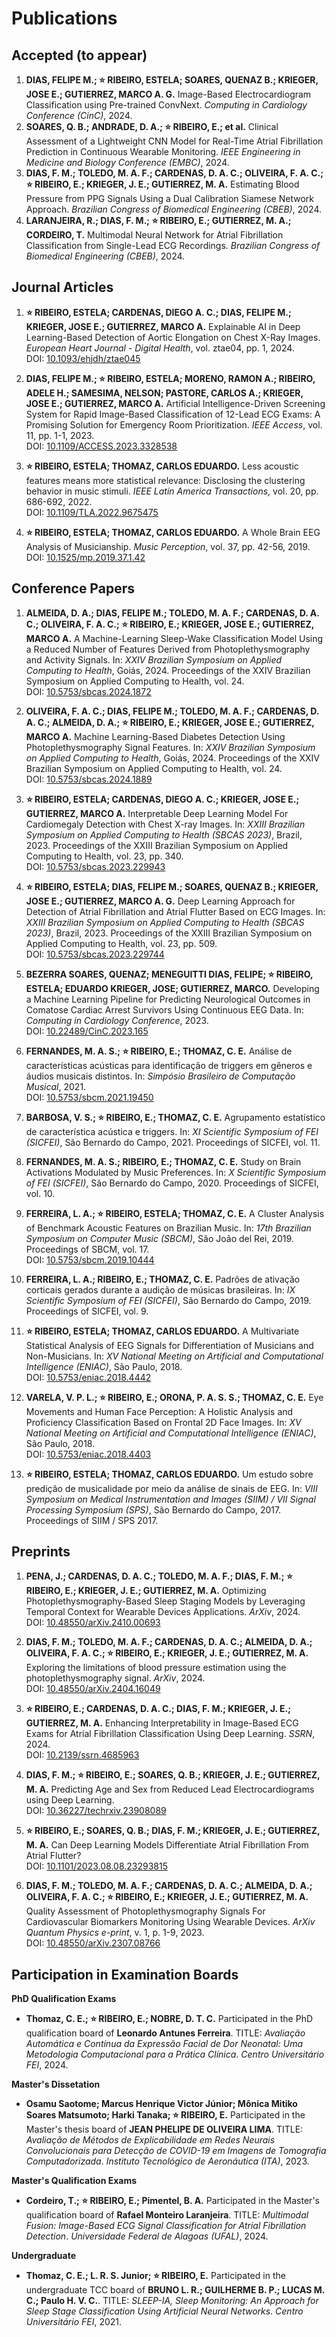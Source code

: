 # Publications

## Accepted (to appear)

1. **DIAS, FELIPE M.; ⭐ RIBEIRO, ESTELA; SOARES, QUENAZ B.; KRIEGER, JOSE E.; GUTIERREZ, MARCO A. G.** Image-Based Electrocardiogram Classification using Pre-trained ConvNext. *Computing in Cardiology Conference (CinC)*, 2024.
2. **SOARES, Q. B.; ANDRADE, D. A.; ⭐ RIBEIRO, E.; et al.** Clinical Assessment of a Lightweight CNN Model for Real-Time Atrial Fibrillation Prediction in Continuous Wearable Monitoring. *IEEE Engineering in Medicine and Biology Conference (EMBC)*, 2024.
3. **DIAS, F. M.; TOLEDO, M. A. F.; CARDENAS, D. A. C.; OLIVEIRA, F. A. C.; ⭐ RIBEIRO, E.; KRIEGER, J. E.; GUTIERREZ, M. A.** Estimating Blood Pressure from PPG Signals Using a Dual Calibration Siamese Network Approach. *Brazilian Congress of Biomedical Engineering (CBEB)*, 2024.
4. **LARANJEIRA, R.; DIAS, F. M.; ⭐ RIBEIRO, E.; GUTIERREZ, M. A.; CORDEIRO, T.** Multimodal Neural Network for Atrial Fibrillation Classification from Single-Lead ECG Recordings. *Brazilian Congress of Biomedical Engineering (CBEB)*, 2024.

## Journal Articles

1. **⭐ RIBEIRO, ESTELA; CARDENAS, DIEGO A. C.; DIAS, FELIPE M.; KRIEGER, JOSE E.; GUTIERREZ, MARCO A.** Explainable AI in Deep Learning-Based Detection of Aortic Elongation on Chest X-Ray Images. *European Heart Journal - Digital Health*, vol. ztae04, pp. 1, 2024.  
DOI: [10.1093/ehjdh/ztae045](https://doi.org/10.1093/ehjdh/ztae045)

2. **DIAS, FELIPE M.; ⭐ RIBEIRO, ESTELA; MORENO, RAMON A.; RIBEIRO, ADELE H.; SAMESIMA, NELSON; PASTORE, CARLOS A.; KRIEGER, JOSE E.; GUTIERREZ, MARCO A.** Artificial Intelligence-Driven Screening System for Rapid Image-Based Classification of 12-Lead ECG Exams: A Promising Solution for Emergency Room Prioritization. *IEEE Access*, vol. 11, pp. 1-1, 2023.  
DOI: [10.1109/ACCESS.2023.3328538](https://doi.org/10.1109/ACCESS.2023.3328538)

3. **⭐ RIBEIRO, ESTELA; THOMAZ, CARLOS EDUARDO.** Less acoustic features means more statistical relevance: Disclosing the clustering behavior in music stimuli. *IEEE Latin America Transactions*, vol. 20, pp. 686-692, 2022.  
DOI: [10.1109/TLA.2022.9675475](https://doi.org/10.1109/TLA.2022.9675475)

4. **⭐ RIBEIRO, ESTELA; THOMAZ, CARLOS EDUARDO.** A Whole Brain EEG Analysis of Musicianship. *Music Perception*, vol. 37, pp. 42-56, 2019.  
DOI: [10.1525/mp.2019.37.1.42](https://doi.org/10.1525/mp.2019.37.1.42)

## Conference Papers

1. **ALMEIDA, D. A.; DIAS, FELIPE M.; TOLEDO, M. A. F.; CARDENAS, D. A. C.; OLIVEIRA, F. A. C.; ⭐ RIBEIRO, E.; KRIEGER, JOSE E.; GUTIERREZ, MARCO A.** A Machine-Learning Sleep-Wake Classification Model Using a Reduced Number of Features Derived from Photoplethysmography and Activity Signals. In: *XXIV Brazilian Symposium on Applied Computing to Health*, Goiás, 2024. Proceedings of the XXIV Brazilian Symposium on Applied Computing to Health, vol. 24.  
DOI: [10.5753/sbcas.2024.1872](https://doi.org/10.5753/sbcas.2024.1872)

2. **OLIVEIRA, F. A. C.; DIAS, FELIPE M.; TOLEDO, M. A. F.; CARDENAS, D. A. C.; ALMEIDA, D. A.; ⭐ RIBEIRO, E.; KRIEGER, JOSE E.; GUTIERREZ, MARCO A.** Machine Learning-Based Diabetes Detection Using Photoplethysmography Signal Features. In: *XXIV Brazilian Symposium on Applied Computing to Health*, Goiás, 2024. Proceedings of the XXIV Brazilian Symposium on Applied Computing to Health, vol. 24.  
DOI: [10.5753/sbcas.2024.1889](https://doi.org/10.5753/sbcas.2024.1889)

3. **⭐ RIBEIRO, ESTELA; CARDENAS, DIEGO A. C.; KRIEGER, JOSE E.; GUTIERREZ, MARCO A.** Interpretable Deep Learning Model For Cardiomegaly Detection with Chest X-ray Images. In: *XXIII Brazilian Symposium on Applied Computing to Health (SBCAS 2023)*, Brazil, 2023. Proceedings of the XXIII Brazilian Symposium on Applied Computing to Health, vol. 23, pp. 340.  
DOI: [10.5753/sbcas.2023.229943](https://doi.org/10.5753/sbcas.2023.229943)

4. **⭐ RIBEIRO, ESTELA; DIAS, FELIPE M.; SOARES, QUENAZ B.; KRIEGER, JOSE E.; GUTIERREZ, MARCO A. G.** Deep Learning Approach for Detection of Atrial Fibrillation and Atrial Flutter Based on ECG Images. In: *XXIII Brazilian Symposium on Applied Computing to Health (SBCAS 2023)*, Brazil, 2023. Proceedings of the XXIII Brazilian Symposium on Applied Computing to Health, vol. 23, pp. 509.  
DOI: [10.5753/sbcas.2023.229744](https://doi.org/10.5753/sbcas.2023.229744)

5. **BEZERRA SOARES, QUENAZ; MENEGUITTI DIAS, FELIPE; ⭐ RIBEIRO, ESTELA; EDUARDO KRIEGER, JOSE; GUTIERREZ, MARCO.** Developing a Machine Learning Pipeline for Predicting Neurological Outcomes in Comatose Cardiac Arrest Survivors Using Continuous EEG Data. In: *Computing in Cardiology Conference*, 2023.  
DOI: [10.22489/CinC.2023.165](https://doi.org/10.22489/CinC.2023.165)

6. **FERNANDES, M. A. S.; ⭐ RIBEIRO, E.; THOMAZ, C. E.** Análise de características acústicas para identificação de triggers em gêneros e áudios musicais distintos. In: *Simpósio Brasileiro de Computação Musical*, 2021.  
DOI: [10.5753/sbcm.2021.19450](https://doi.org/10.5753/sbcm.2021.19450)

7. **BARBOSA, V. S.; ⭐ RIBEIRO, E.; THOMAZ, C. E.** Agrupamento estatístico de característica acústica e triggers. In: *XI Scientific Symposium of FEI (SICFEI)*, São Bernardo do Campo, 2021. Proceedings of SICFEI, vol. 11.

8. **FERNANDES, M. A. S.; RIBEIRO, E.; THOMAZ, C. E.** Study on Brain Activations Modulated by Music Preferences. In: *X Scientific Symposium of FEI (SICFEI)*, São Bernardo do Campo, 2020. Proceedings of SICFEI, vol. 10.

9. **FERREIRA, L. A.; ⭐ RIBEIRO, ESTELA; THOMAZ, C. E.** A Cluster Analysis of Benchmark Acoustic Features on Brazilian Music. In: *17th Brazilian Symposium on Computer Music (SBCM)*, São João del Rei, 2019. Proceedings of SBCM, vol. 17.  
DOI: [10.5753/sbcm.2019.10444](https://doi.org/10.5753/sbcm.2019.10444)

10. **FERREIRA, L. A.; RIBEIRO, E.; THOMAZ, C. E.** Padrões de ativação corticais gerados durante a audição de músicas brasileiras. In: *IX Scientific Symposium of FEI (SICFEI)*, São Bernardo do Campo, 2019. Proceedings of SICFEI, vol. 9.

11. **⭐ RIBEIRO, ESTELA; THOMAZ, CARLOS EDUARDO.** A Multivariate Statistical Analysis of EEG Signals for Differentiation of Musicians and Non-Musicians. In: *XV National Meeting on Artificial and Computational Intelligence (ENIAC)*, São Paulo, 2018.  
DOI: [10.5753/eniac.2018.4442](https://doi.org/10.5753/eniac.2018.4442)

12. **VARELA, V. P. L.; ⭐ RIBEIRO, E.; ORONA, P. A. S. S.; THOMAZ, C. E.** Eye Movements and Human Face Perception: A Holistic Analysis and Proficiency Classification Based on Frontal 2D Face Images. In: *XV National Meeting on Artificial and Computational Intelligence (ENIAC)*, São Paulo, 2018.  
DOI: [10.5753/eniac.2018.4403](https://doi.org/10.5753/eniac.2018.4403)

13. **⭐ RIBEIRO, ESTELA; THOMAZ, CARLOS EDUARDO.** Um estudo sobre predição de musicalidade por meio da análise de sinais de EEG. In: *VIII Symposium on Medical Instrumentation and Images (SIIM) / VII Signal Processing Symposium (SPS)*, São Bernardo do Campo, 2017. Proceedings of SIIM / SPS 2017.

## Preprints

1. **PENA, J.; CARDENAS, D. A. C.; TOLEDO, M. A. F.; DIAS, F. M.; ⭐ RIBEIRO, E.; KRIEGER, J. E.; GUTIERREZ, M. A.** Optimizing Photoplethysmography-Based Sleep Staging Models by Leveraging Temporal Context for Wearable Devices Applications. *ArXiv*, 2024.  
DOI: [10.48550/arXiv.2410.00693](https://doi.org/10.48550/arXiv.2410.00693)

2. **DIAS, F. M.; TOLEDO, M. A. F.; CARDENAS, D. A. C.; ALMEIDA, D. A.; OLIVEIRA, F. A. C.; ⭐ RIBEIRO, E.; KRIEGER, J. E.; GUTIERREZ, M. A.** Exploring the limitations of blood pressure estimation using the photoplethysmography signal. *ArXiv*, 2024.  
DOI: [10.48550/arXiv.2404.16049](https://doi.org/10.48550/arXiv.2404.16049)

3. **⭐ RIBEIRO, E.; CARDENAS, D. A. C.; DIAS, F. M.; KRIEGER, J. E.; GUTIERREZ, M. A.** Enhancing Interpretability in Image-Based ECG Exams for Atrial Fibrillation Classification Using Deep Learning. *SSRN*, 2024.  
DOI: [10.2139/ssrn.4685963](https://doi.org/10.2139/ssrn.4685963)

4. **DIAS, F. M.; ⭐ RIBEIRO, E.; SOARES, Q. B.; KRIEGER, J. E.; GUTIERREZ, M. A.** Predicting Age and Sex from Reduced Lead Electrocardiograms using Deep Learning.  
DOI: [10.36227/techrxiv.23908089](https://doi.org/10.36227/techrxiv.23908089)

5. **⭐ RIBEIRO, E.; SOARES, Q. B.; DIAS, F. M.; KRIEGER, J. E.; GUTIERREZ, M. A.** Can Deep Learning Models Differentiate Atrial Fibrillation From Atrial Flutter?  
DOI: [10.1101/2023.08.08.23293815](https://doi.org/10.1101/2023.08.08.23293815)

6. **DIAS, F. M.; TOLEDO, M. A. F.; CARDENAS, D. A. C.; ALMEIDA, D. A.; OLIVEIRA, F. A. C.; ⭐ RIBEIRO, E.; KRIEGER, J. E.; GUTIERREZ, M. A.** Quality Assessment of Photoplethysmography Signals For Cardiovascular Biomarkers Monitoring Using Wearable Devices. *ArXiv Quantum Physics e-print*, v. 1, p. 1-9, 2023.  
DOI: [10.48550/arXiv.2307.08766](https://doi.org/10.48550/arXiv.2307.08766)

## Participation in Examination Boards

**PhD Qualification Exams**

- **Thomaz, C. E.; ⭐ RIBEIRO, E.; NOBRE, D. T. C.** Participated in the PhD qualification board of **Leonardo Antunes Ferreira**. TITLE: *Avaliação Automática e Contínua da Expressão Facial de Dor Neonatal: Uma Metodologia Computacional para a Prática Clínica*. *Centro Universitário FEI*, 2024.

**Master's Dissetation**

- **Osamu Saotome; Marcus Henrique Victor Júnior; Mônica Mitiko Soares Matsumoto; Harki Tanaka; ⭐ RIBEIRO, E.** Participated in the Master's thesis board of **JEAN PHELIPE DE OLIVEIRA LIMA**. TITLE: *Avaliação de Métodos de Explicabilidade em Redes Neurais Convolucionais para Detecção de COVID-19 em Imagens de Tomografia Computadorizada*. *Instituto Tecnológico de Aeronáutica (ITA)*, 2023.

**Master's Qualification Exams**

- **Cordeiro, T.; ⭐ RIBEIRO, E.; Pimentel, B. A.** Participated in the Master's qualification board of **Rafael Monteiro Laranjeira**. TITLE: *Multimodal Fusion: Image-Based ECG Signal Classification for Atrial Fibrillation Detection*. *Universidade Federal de Alagoas (UFAL)*, 2024.

**Undergraduate**

- **Thomaz, C. E.; L. R. S. Junior; ⭐ RIBEIRO, E.** Participated in the undergraduate TCC board of **BRUNO L. R.; GUILHERME B. P.; LUCAS M. C.; Paulo H. V. C.**. TITLE: *SLEEP-IA, Sleep Monitoring: An Approach for Sleep Stage Classification Using Artificial Neural Networks*. *Centro Universitário FEI*, 2021.
